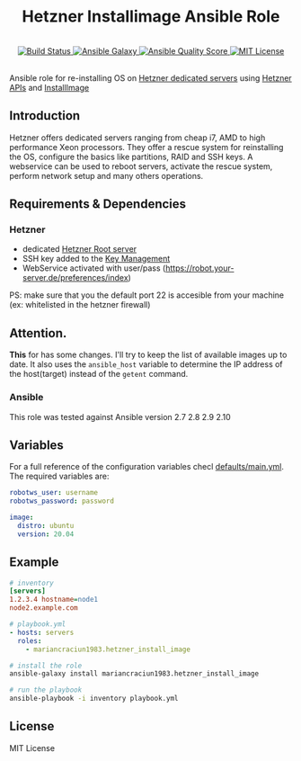 <h1 align="center">Hetzner Installimage Ansible Role</h1>
<br />

<div align="center">
  <a href="https://travis-ci.org/mariancraciun1983/ansible-hetzner-installimage">
    <img src="https://travis-ci.org/mariancraciun1983/ansible-hetzner-installimage.svg?branch=master" alt="Build Status" />
  </a>
  <a href="https://galaxy.ansible.com/mariancraciun1983/ansible-hetzner-installimage">
    <img src="https://img.shields.io/ansible/role/51609" alt="Ansible Galaxy" />
  </a>
  <a href="https://galaxy.ansible.com/mariancraciun1983/ansible-hetzner-installimage">
    <img src="https://img.shields.io/ansible/quality/51609" alt="Ansible Quality Score" />
  </a>
  <a href="https://opensource.org/licenses/MIT">
    <img src="https://img.shields.io/badge/License-MIT-blue.svg" alt="MIT License" />
  </a>
</div>
<br />

Ansible role for re-installing OS on [Hetzner dedicated servers](https://www.hetzner.com/dedicated-rootserver) using [Hetzner APIs](https://robot.your-server.de/doc/webservice/en.html) and [InstallImage](https://docs.hetzner.com/robot/dedicated-server/operating-systems/installimage/)

## Introduction

Hetzner offers dedicated servers ranging from cheap i7, AMD to high performance Xeon processors. They offer a rescue system for reinstalling the OS, configure the basics like partitions, RAID and SSH keys. A webservice can be used to reboot servers, activate the rescue system, perform network setup and many others operations.

## Requirements & Dependencies

### Hetzner

- dedicated [Hetzner Root server](https://www.hetzner.com/dedicated-rootserver)
- SSH key added to the [Key Management](https://robot.your-server.de/key/index)
- WebService activated with user/pass (https://robot.your-server.de/preferences/index)

PS: make sure that you the default port 22 is accesible from your machine (ex: whitelisted in the hetzner firewall)

## Attention.

**This** for has some changes. I'll try to keep the list of available images
up to date. It also uses the `ansible_host` variable to determine the IP
address of the host(target) instead of the `getent` command.

### Ansible

This role was tested against Ansible version 2.7 2.8 2.9 2.10

## Variables

For a full reference of the configuration variables checl [defaults/main.yml](./defaults/main.yml).
The required variables are:

```yaml
robotws_user: username
robotws_password: password

image:
  distro: ubuntu
  version: 20.04
```

## Example

```ini
# inventory
[servers]
1.2.3.4 hostname=node1
node2.example.com

```

```yaml
# playbook.yml
- hosts: servers
  roles:
    - mariancraciun1983.hetzner_install_image
```

```bash
# install the role
ansible-galaxy install mariancraciun1983.hetzner_install_image
```

```bash
# run the playbook
ansible-playbook -i inventory playbook.yml
```

## License

MIT License

